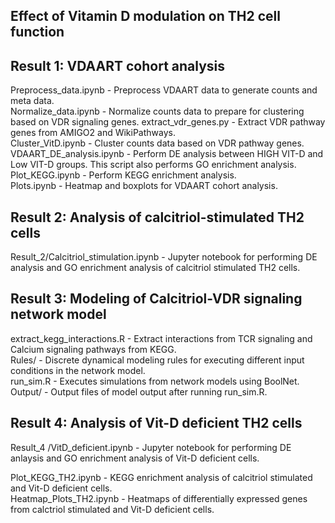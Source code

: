 Effect of Vitamin D modulation on TH2 cell function 
- 

Result 1: VDAART cohort analysis
- 
Preprocess_data.ipynb - Preprocess VDAART data to generate counts and meta data.  
Normalize_data.ipynb - Normalize counts data to prepare for clustering based on VDR signaling genes.
extract_vdr_genes.py - Extract VDR pathway genes from AMIGO2 and WikiPathways.  
Cluster_VitD.ipynb -	Cluster counts data based on VDR pathway genes.  				 
VDAART_DE_analysis.ipynb - Perform DE analysis between HIGH VIT-D and Low VIT-D groups. This script also performs GO enrichment analysis.  
Plot_KEGG.ipynb	- Perform KEGG enrichment analysis.  
Plots.ipynb - Heatmap and boxplots for VDAART cohort analysis.  

Result 2: Analysis of calcitriol-stimulated TH2 cells  
- 
Result_2/Calcitriol_stimulation.ipynb - Jupyter notebook for performing DE analysis and GO enrichment analysis of calcitriol stimulated TH2 cells.  

Result 3: Modeling of Calcitriol-VDR signaling network model  
- 
extract_kegg_interactions.R - Extract interactions from TCR signaling and Calcium signaling pathways from KEGG.  
Rules/ - Discrete dynamical modeling rules for executing different input conditions in the network model.  
run_sim.R - Executes simulations from network models using BoolNet.  
Output/ - Output files of model output after running run_sim.R.  

Result 4: Analysis of Vit-D deficient TH2 cells   
- 
Result_4
/VitD_deficient.ipynb - Jupyter notebook for performing DE anlaysis and GO enrichment analysis of Vit-D deficient cells.  

Plot_KEGG_TH2.ipynb - KEGG enrichment analysis of calcitriol stimulated and Vit-D deficient cells.  
Heatmap_Plots_TH2.ipynb - Heatmaps of differentially expressed genes from calctriol stimulated and Vit-D deficient cells.  
